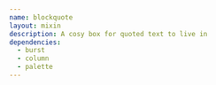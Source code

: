 ```yaml
---
name: blockquote
layout: mixin
description: A cosy box for quoted text to live in
dependencies:
  - burst
  - column
  - palette
---
```

